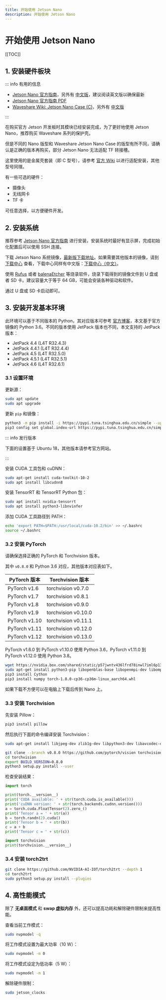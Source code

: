 ```yaml
---
title: 开始使用 Jetson Nano
description: 开始使用 Jetson Nano
---
```


# 开始使用 Jetson Nano

[[TOC]]

## 1. 安装硬件板块

::: info 有用的信息

- [Jetson Nano 官方指南](https://developer.nvidia.com/embedded/learn/get-started-jetson-nano-devkit)，另外有 [中文版](https://developer.nvidia.com/zh-cn/embedded/learn/get-started-jetson-nano-devkit)，建议阅读英文版以确保最新
- [Jetson Nano 官方指南 PDF](https://developer.nvidia.com/embedded/dlc/Jetson_Nano_Developer_Kit_User_Guide)
- [Waveshare Wiki: Jetson Nano Case (C)](https://www.waveshare.com/wiki/Jetson_Nano_Case_(C))，另外有 [中文版](https://www.waveshare.net/wiki/Jetson_Nano_Case_(C))

:::

在购买官方 Jetson 开发板时其模块已经安装完成，为了更好地使用 Jetson Nano，推荐购买 Waveshare 系列的保护壳。

但是不同的 Nano 版型和 Waveshare Jetson Nano Case 的版型有所不同，请确认是正确的版本再购买，部分 Jetson Nano 无法适配 TF 转接槽。

这里使用的是金属壳套装（即 C 型号），请参考 [官方 Wiki](https://www.waveshare.net/wiki/Jetson_Nano_Case_(C)) 以进行适配安装，其他型号同理。

有一些可选的硬件：
- 摄像头
- 无线网卡
- TF 卡

可任意选择，以方便硬件开发。

## 2. 安装系统

推荐参考 [Jetson Nano 官方指南](https://developer.nvidia.com/embedded/learn/get-started-jetson-nano-devkit) 进行安装，安装系统时最好有显示屏，完成初始化配置后可以使用 SSH 连接。

下载 Jetson Nano 系统镜像，[最新版下载地址](https://developer.nvidia.com/jetson-nano-sd-card-image)。如果需要其他版本的镜像，请到 [下载中心](https://developer.nvidia.com/embedded/downloads) 查看，下载中心同样有中文版：[下载中心（中文）](https://developer.nvidia.com/zh-cn/embedded/downloads)。

使用 [Rufus](https://rufus.ie/zh/) 或者 [balenaEtcher](https://www.balena.io/etcher/) 等烧录软件，烧录下载得到的镜像文件到 U 盘或者 SD 卡。建议容量大于等于 64 GB，可能会安装各种驱动和软件。

通过 U 盘或 SD 卡启动即可。

## 3. 安装开发基本环境

此环境可以基于不同版本的 Python，其对应版本可参考 [官方博客](https://forums.developer.nvidia.com/t/72048)，本文基于官方镜像的 Python 3.6。不同的版本使用 JetPack 版本也不同，本文支持的 JetPack 版本：
- JetPack 4.4 (L4T R32.4.3)
- JetPack 4.4.1 (L4T R32.4.4)
- JetPack 4.5 (L4T R32.5.0)
- JetPack 4.5.1 (L4T R32.5.1)
- JetPack 4.6 (L4T R32.6.1)

### 3.1 设置环境

更新源：

```bash
sudo apt update
sudo apt upgrade
```

更新 `pip` 和镜像：

```bash
python3 -m pip install -i https://pypi.tuna.tsinghua.edu.cn/simple --upgrade pip
pip3 config set global.index-url https://pypi.tuna.tsinghua.edu.cn/simple
```

::: info 发行版本

下面的设置基于 Ubuntu 18，其他版本请参考官方网站。

:::

安装 CUDA 工具包和 cuDNN：

```bash
sudo apt-get install cuda-toolkit-10-2
sudo apt install libcudnn8
```

安装 TensorRT 和 TensorRT Python 包：

```bash
sudo apt install nvidia-tensorrt
sudo apt install python3-libnvinfer
```

添加 CUDA 工具路径到 PATH：

```bash
echo 'export PATH=$PATH:/usr/local/cuda-10.2/bin' >> ~/.bashrc
source ~/.bashrc
```

### 3.2 安装 PyTorch

请确保选择正确的 PyTorch 和 Torchvision 版本。

其中 `v0.8.0` 和 Python 3.6 对应，其他版本对应表如下。

| PyTorch 版本  | Torchvision 版本    |
| ------------- | ------------------- |
| PyTorch v1.6  | torchvision v0.7.0  |
| PyTorch v1.7  | torchvision v0.8.1  |
| PyTorch v1.8  | torchvision v0.9.0  |
| PyTorch v1.9  | torchvision v0.10.0 |
| PyTorch v1.10 | torchvision v0.11.1 |
| PyTorch v1.11 | torchvision v0.12.0 |
| PyTorch v1.12 | torchvision v0.13.0 |

PyTorch v1.6.0 到 PyTorch v1.10.0 使用 Python 3.6，PyTorch v1.11.0 到 PyTorch v1.12.0 使用 Python 3.8。

```bash
wget https://nvidia.box.com/shared/static/p57jwntv436lfrd78inwl7iml6p13fzh.whl -O torch-1.8.0-cp36-cp36m-linux_aarch64.whl
sudo apt-get install python3-pip libopenblas-base libopenmpi-dev libomp-dev
pip3 install Cython
pip3 install numpy torch-1.8.0-cp36-cp36m-linux_aarch64.whl
```

如果下载不方便可以在电脑上下载后传到 Nano 上。

### 3.3 安装 Torchvision

先安装 Pillow：

```bash
pip3 install pillow
```

然后执行下面的命令编译安装 Torchvision：

```bash
sudo apt-get install libjpeg-dev zlib1g-dev libpython3-dev libavcodec-dev libavformat-dev libswscale-dev

git clone --branch v0.8.0 https://github.com/pytorch/vision torchvision
cd torchvision
export BUILD_VERSION=0.8.0
python3 setup.py install --user
```

检查安装结果：

```python
import torch

print(torch.__version__)
print('CUDA available: ' + str(torch.cuda.is_available()))
print('cuDNN version: ' + str(torch.backends.cudnn.version()))
a = torch.cuda.FloatTensor(2).zero_()
print('Tensor a = ' + str(a))
b = torch.randn(2).cuda()
print('Tensor b = ' + str(b))
c = a + b
print('Tensor c = ' + str(c))

import torchvision
print(torchvision.__version__)
```

### 3.4 安装 torch2trt

```bash
git clone https://github.com/NVIDIA-AI-IOT/torch2trt --depth 1
cd torch2trt
sudo python3 setup.py install --plugins
```

## 4. 高性能模式

除了 **无桌面模式** 和 **swap 虚拟内存** 外，还可以提高功耗和解除硬件限制来提高性能。

查看当前工作模式：

```bash
sudo nvpmodel -q
```

将工作模式设置为最大功率（10 W）：

```bash
sudo nvpmodel -m 0
```

将工作模式设定为低功率（5 W）：

```bash
sudo nvpmodel -m 1
```

解除硬件限制：

```bash
sudo jetson_clocks
```
